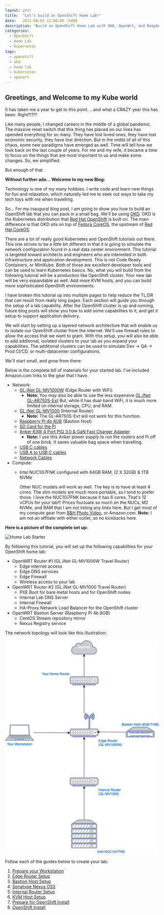 ```yaml
---
layout: post
title:  "Let's build an OpenShift Home Lab!"
date:   2021-08-01 12:00:00 -0400
description: "Build an OpenShift Home Lab with OKD, OpenWrt, and Raspberry Pi"
categories:
  - OpenShift
  - Home Lab
  - Kubernetes
tags:
  - openshift
  - okd
  - home lab
  - kubernetes
  - openwrt
---
```

## Greetings, and Welcome to my Kube world

It has taken me a year to get to this point.  ...and what a CRAZY year this has been.  Right?!?!?

Like many people, I changed careers in the middle of a global pandemic.  The massive reset switch that this thing has placed on our lives has upended everything for so many.  They have lost loved ones, they have lost economic security, they have lost direction.  But in the midst of all of this chaos, some new paradigms have emerged as well.  Time will tell how we look back on the last couple of years.  For me and my wife, it became a time to focus on the things that are most important to us and make some changes.  So, we simplified.

But enough of that.

__Without further ado...  Welcome to my new Blog:__

Technology is one of my many hobbies.  I write code and learn new things for fun and relaxation, which naturally led me to seek out ways to take my tech toys with me when travelling.

So...  For my inaugural blog post, I am going to show you how to build an OpenShift lab that you can pack in a small bag.  We'll be using [OKD](https://www.okd.io).  OKD is the Kubernetes distribution that [Red Hat OpenShift](https://cloud.redhat.com/learn/what-is-openshift) is built on.  The main difference is that OKD sits on top of [Fedora CoreOS](https://getfedora.org/en/coreos?stream=stable), the upstream of [Red Hat CoreOS](https://cloud.redhat.com/learn/coreos/).

There are a lot of really good Kubernetes and OpenShift tutorials out there.  This one strives to be a little bit different in that it is going to simulate the network configuration found in a real data center environment.  This tutorial is targeted toward architects and engineers who are interested in both infrastructure and application development.  This is not Code Ready Containers, or MiniKube.  Both of those are excellent developer tools and can be used to learn Kubernetes basics.  No, what you will build from the following tutorial will be a production like OpenShift cluster.  Your new lab will be very expandable as well.  Add more KVM hosts, and you can build more sophisticated OpenShift environments.

I have broken this tutorial up into multiple pages to help reduce the TL;DR that can result from really long pages.  Each section will guide you through the setup of a lab capability.  After the OpenShift cluster is up and running, future blog posts will show you how to add some capabilities to it, and get it setup to support application delivery.

We will start by setting up a layered network architecture that will enable us to isolate our OpenShift cluster from the internet.  We'll use firewall rules to allow the access that we want to grant.  With this setup, you will also be able to add additional, isolated clusters to your lab as you expand your capabilities.  The additional clusters can be used to simulate Dev -> QA -> Prod CI/CD, or multi-datacenter configurations.

We'll start small, and grow from there:

Below is the complete bill of materials for your started lab.  I've included Amazon.com links to the gear that I have.

* Network:
  * [GL.iNet GL-MV1000W](https://www.amazon.com/gp/product/B08DCFBV3H/ref=ppx_yo_dt_b_search_asin_title?ie=UTF8&psc=1) (Edge Router with WiFi)
    * __Note:__ You may also be able to use the less expensive [GL.iNet GL-AR750S-Ext](https://www.amazon.com/GL-iNet-GL-AR750S-Ext-pre-Installed-Cloudflare-Included/dp/B07GBXMBQF/ref=sr_1_3?dchild=1&keywords=gl.iNet&qid=1627902663&sr=8-3)  But, while it has dual-band WiFi, it is much more limited on internal storage, CPU, and RAM.
  * [GL.iNet GL-MV1000](https://www.amazon.com/gp/product/B07ZJD5BZY/ref=ppx_yo_dt_b_search_asin_title?ie=UTF8&psc=1) (Internal Router)
    * __Note:__ The GL-AR750S-Ext will not work for this function.
  * [Raspberry Pi 4b 8GB](https://www.amazon.com/gp/product/B089ZZ8DTV/ref=ppx_yo_dt_b_search_asin_title?ie=UTF8&psc=1) (Bastion Host)
  * [SD Card for the Pi](https://www.amazon.com/gp/product/B08RG6XJZD/ref=ppx_yo_dt_b_search_asin_title?ie=UTF8&psc=1)
  * [Anker 63W 4 Port PIQ 3.0 & GaN Fast Charger Adapter](https://www.amazon.com/gp/product/B088TFZ942/ref=ppx_yo_dt_b_search_asin_title?ie=UTF8&psc=1)
    * __Note:__ I use this Anker power supply to run the routers and Pi off of one brick.  It saves valuable bag space when travelling.
  * [USB C cables](https://www.amazon.com/gp/product/B08R68T84N/ref=ppx_yo_dt_b_search_asin_title?ie=UTF8&psc=1)
  * [USB A to USB C cables](https://www.amazon.com/gp/product/B08T5VXQN3/ref=ppx_yo_dt_b_search_asin_title?ie=UTF8&psc=1)
  * [Network Cables](https://www.amazon.com/gp/product/B07958727H/ref=ppx_yo_dt_b_search_asin_title?ie=UTF8&psc=1)
* Compute:
  * Intel NUC10i7FNK configured with 64GB RAM, (2 X 32GB) & 1TB NVMe

     Other NUC models will work as well.  The key is to have at least 4 cores.  The slim models are much more portable, so I tend to prefer those.  I love the NUC10i7FNK because it has 6 cores.  That's 12 vCPUs for your lab!!!
     Prices fluctuate so much on the NUCs, M2 NVMe, and RAM that I am not listing any links here.  But I get most of my compute gear from [B&H Photo Video](https://www.bhphotovideo.com), or Amazon.com.  __Note:__ I am not an affiliate with either outlet, so no kickbacks here.

__Here is a picture of the complete set up:__

![Home Lab Starter](/pages/home-lab/images/HomeLab.png)

By following this tutorial, you will set up the following capabilities for your OpenShift home lab:

* OpenWRT Router #1 (GL.iNet GL-MV1000W Travel Router)
  * Edge internet access
  * Edge DNS services
  * Edge Firewall
  * Wireless access to your lab
* OpenWRT Router #2 (GL.iNet GL-MV1000 Travel Router)
  * PXE Boot for bare metal hosts and for OpenShift nodes
  * Internal Lab DNS Server
  * Internal Firewall
  * HA-Proxy Network Load Balancer for the OpenShift cluster
* OpenWRT Bastion Server (Raspberry Pi 4b 8GB)
  * CentOS Stream repository mirror
  * Nexus Registry service

The network topology will look like this illustration:

![Network topology](/pages/home-lab/images/NetworkTopology.png)

Follow each of the guides below to create your lab:

1. [Prepare your Workstation](/home-lab/workstation/)
1. [Edge Router Setup](/home-lab/edge-router/)
1. [Bastion Host Setup](/home-lab/bastion-pi/)
1. [Sonatype Nexus OSS](/home-lab/nexus-pi/)
1. [Internal Router Setup](/home-lab/internal-router/)
1. [KVM Host Setup](/home-lab/kvm-host-setup/)
1. [Prepare for OpenShift Install](/home-lab/prepare-okd-install/)
1. [OpenShift Install](/home-lab/install-okd/)
